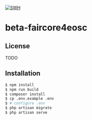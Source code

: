 [![SWH](https://archive.softwareheritage.org/badge/swh:1:dir:8c685feacdd93d5ccdb3db1d14a52612f2ad78ec/)](https://archive.softwareheritage.org/swh:1:dir:8c685feacdd93d5ccdb3db1d14a52612f2ad78ec;origin=https://github.com/dagstuhl-publishing/beta-faircore4eosc;visit=swh:1:snp:96e74cfd6d5acd89db042ce9b5a40b8ce866f8aa;anchor=swh:1:rev:a7104482bd72045eb1c8e183366e7f7169eb3200)


# beta-faircore4eosc

## License

TODO

## Installation

```sh
$ npm install
$ npm run build
$ composer install
$ cp .env.example .env
$ # configure .env
$ php artisan migrate
$ php artisan serve
```
